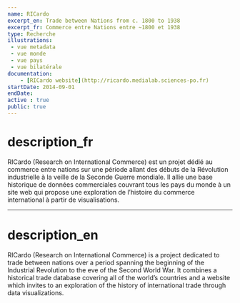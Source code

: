 ```yaml
---
name: RICardo
excerpt_en: Trade between Nations from c. 1800 to 1938
excerpt_fr: Commerce entre Nations entre ~1800 et 1938
type: Recherche
illustrations:
 - vue metadata
 - vue monde
 - vue pays
 - vue bilatérale
documentation:
	- [RICardo website](http://ricardo.medialab.sciences-po.fr)
startDate: 2014-09-01
endDate:
active : true
public: true
---
```


# description_fr

RICardo (Research on International Commerce) est un projet dédié au commerce entre nations sur une période allant des débuts de la Révolution industrielle à la veille de la Seconde Guerre mondiale. Il allie une base historique de données commerciales couvrant tous les pays du monde à un site web qui propose une exploration de l’histoire du commerce international à partir de visualisations.

---

# description_en

RICardo (Research on International Commerce) is a project dedicated to trade between nations over a period spanning the beginning of the Industrial Revolution to the eve of the Second World War. It combines a historical trade database covering all of the world’s countries and a website which invites to an exploration of the history of international trade through data visualizations.
